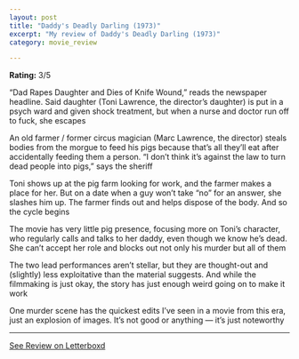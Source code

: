 ```yaml
---
layout: post
title: "Daddy's Deadly Darling (1973)"
excerpt: "My review of Daddy's Deadly Darling (1973)"
category: movie_review

---
```


**Rating:** 3/5

“Dad Rapes Daughter and Dies of Knife Wound,” reads the newspaper headline. Said daughter (Toni Lawrence, the director’s daughter) is put in a psych ward and given shock treatment, but when a nurse and doctor run off to fuck, she escapes 

An old farmer / former circus magician (Marc Lawrence, the director) steals bodies from the morgue to feed his pigs because that’s all they’ll eat after accidentally feeding them a person. “I don’t think it’s against the law to turn dead people into pigs,” says the sheriff

Toni shows up at the pig farm looking for work, and the farmer makes a place for her. But on a date when a guy won’t take “no” for an answer, she slashes him up. The farmer finds out and helps dispose of the body. And so the cycle begins

The movie has very little pig presence, focusing more on Toni’s character, who regularly calls and talks to her daddy, even though we know he’s dead. She can’t accept her role and blocks out not only his murder but all of them

The two lead performances aren’t stellar, but they are thought-out and (slightly) less exploitative than the material suggests. And while the filmmaking is just okay, the story has just enough weird going on to make it work

One murder scene has the quickest edits I’ve seen in a movie from this era, just an explosion of images. It’s not good or anything — it’s just noteworthy

<hr>

[See Review on Letterboxd](https://boxd.it/4mhTh1)
